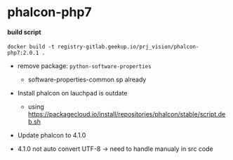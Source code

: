 # phalcon-php7

#### build script
```
docker build -t registry-gitlab.geekup.io/prj_vision/phalcon-php7:2.0.1 .
```

- remove package: `python-software-properties`
    - software-properties-common sp already

- Install phalcon on lauchpad is outdate
    - using https://packagecloud.io/install/repositories/phalcon/stable/script.deb.sh    

- Update phalcon to 4.1.0
- 4.1.0 not auto convert UTF-8 -> need to handle manualy in src code
